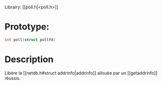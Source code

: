 Librairy: [[poll.h|<poll.h>]]
# Prototype: 
```C
int poll(struct pollfd)
```
# Description
Libère la [[netdb.h#struct addrinfo|addrinfo]] allouée par un [[getaddrinfo]] réussis.